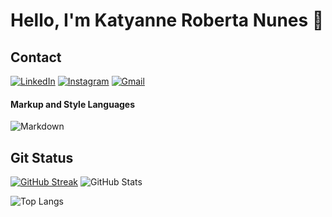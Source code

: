 # Hello, I'm Katyanne Roberta Nunes 👋


<!--
**RRNunes/RRNunes** is a ✨ _special_ ✨ repository because its `README.md` (this file) appears on your GitHub profile.

Here are some ideas to get you started:

- 🔭 I’m currently working on ...
- 🌱 I’m currently learning ...
- 👯 I’m looking to collaborate on ...
- 🤔 I’m looking for help with ...
- 💬 Ask me about ...
- 📫 How to reach me: ...
- 😄 Pronouns: ...
- ⚡ Fun fact: ...
-->
## Contact
[![LinkedIn](https://img.shields.io/badge/LinkedIn-0077B5?style=for-the-badge&logo=linkedin&logoColor=white)](https://www.linkedin.com/in/katyannenunes/)
[![Instagram](https://img.shields.io/badge/-Instagram-%23E4405F?style=for-the-badge&logo=instagram&logoColor=white)](https://www.instagram.com/betanunes.photos/)
[![Gmail](https://img.shields.io/badge/Gmail-333333?style=for-the-badge&logo=gmail&logoColor=red)](mailto:betanunes8@gmail.com)

#### Markup and Style Languages
![Markdown](https://img.shields.io/badge/Markdown-000?style=for-the-badge&logo=markdown)

## Git Status
[![GitHub Streak](https://streak-stats.demolab.com/?user=RRNunes&theme=bear&background=000&border=30A3DC&dates=FFF)](https://git.io/streak-stats)
![GitHub Stats](https://github-readme-stats.vercel.app/api?username=RRNunes&theme=transparent&bg_color=000&border_color=30A3DC&show_icons=true&icon_color=30A3DC&title_color=E94D5F&text_color=FFF)

![Top Langs](https://github-readme-stats-git-masterrstaa-rickstaa.vercel.app/api/top-langs/?username=RRNunes&bg_color=000&border_color=30A3DC&title_color=E94D5F&text_color=FFF)


